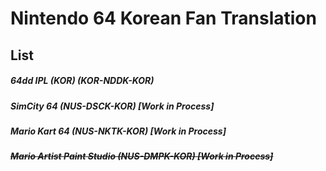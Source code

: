 # Nintendo 64 Korean Fan Translation
## List
##### 64dd IPL (KOR) (KOR-NDDK-KOR)
##### SimCity 64 (NUS-DSCK-KOR) [Work in Process]
##### Mario Kart 64 (NUS-NKTK-KOR) [Work in Process]
##### ~~Mario Artist Paint Studio (NUS-DMPK-KOR) [Work in Process]~~


